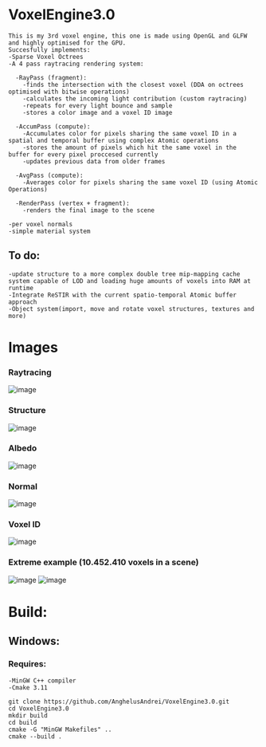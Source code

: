 # VoxelEngine3.0

```
This is my 3rd voxel engine, this one is made using OpenGL and GLFW and highly optimised for the GPU.
Succesfully implements:
-Sparse Voxel Octrees
-A 4 pass raytracing rendering system:

  -RayPass (fragment):
    -finds the intersection with the closest voxel (DDA on octrees optimised with bitwise operations)
    -calculates the incoming light contribution (custom raytracing)
    -repeats for every light bounce and sample
    -stores a color image and a voxel ID image

  -AccumPass (compute):
    -Accumulates color for pixels sharing the same voxel ID in a spatial and temporal buffer using complex Atomic operations 
    -stores the amount of pixels which hit the same voxel in the buffer for every pixel proccesed currently
    -updates previous data from older frames

  -AvgPass (compute):
    -Averages color for pixels sharing the same voxel ID (using Atomic Operations)

  -RenderPass (vertex + fragment):
    -renders the final image to the scene

-per voxel normals
-simple material system
```

## To do:
```
-update structure to a more complex double tree mip-mapping cache system capable of LOD and loading huge amounts of voxels into RAM at runtime  
-Integrate ReSTIR with the current spatio-temporal Atomic buffer approach
-Object system(import, move and rotate voxel structures, textures and more)
```

# Images
### Raytracing
![image](https://github.com/user-attachments/assets/0b2da2ea-1eb6-4dfd-adfb-e517fd563a5d)
### Structure
![image](https://github.com/user-attachments/assets/7f2b0241-a7a2-4d2b-bf52-8a2d17f07a6e)
### Albedo
![image](https://github.com/user-attachments/assets/0eabc2e8-b4bd-4705-9486-b4e34ce7797a)
### Normal
![image](https://github.com/user-attachments/assets/1dd7b0a3-8eee-45f0-8f7c-d90cc333fca4)
### Voxel ID
![image](https://github.com/user-attachments/assets/3e0087e9-dcb2-4297-9dd4-77006ab3bf4e)


### Extreme example (10.452.410 voxels in a scene)
![image](https://github.com/user-attachments/assets/b2aafa31-d550-44fe-9f88-e9fee321ce05)
![image](https://github.com/user-attachments/assets/a403150c-f39b-499a-b884-dd5a2aab2afd)


# Build:

## Windows:

### Requires:
```
-MinGW C++ compiler
-Cmake 3.11
```

```
git clone https://github.com/AnghelusAndrei/VoxelEngine3.0.git
cd VoxelEngine3.0
mkdir build
cd build
cmake -G "MinGW Makefiles" ..
cmake --build .
```
